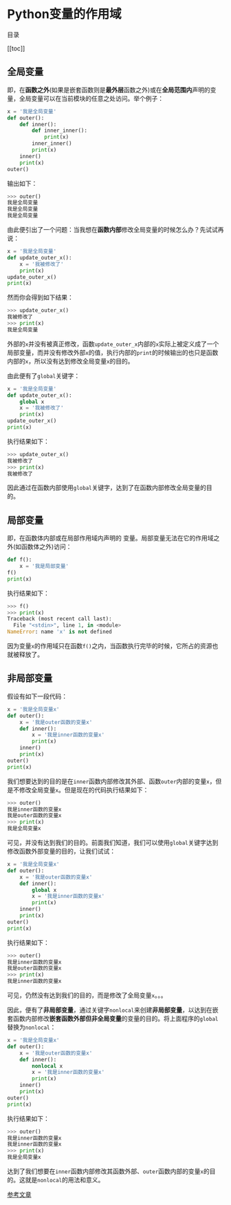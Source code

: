 # Python变量的作用域

目录

[[toc]]

## 全局变量

即，在**函数之外**(如果是嵌套函数则是**最外层**函数之外)或在**全局范围内**声明的变量，全局变量可以在当前模块的任意之处访问。举个例子：

```python
x = '我是全局变量'
def outer():
    def inner():
        def inner_inner():
            print(x)
        inner_inner()
        print(x)
    inner()
    print(x)
outer()
```

输出如下：

```python
>>> outer()
我是全局变量
我是全局变量
我是全局变量
```

由此便引出了一个问题：当我想在**函数内部**修改全局变量的时候怎么办？先试试再说：

```python
x = '我是全局变量'
def update_outer_x():
    x = '我被修改了'
    print(x)
update_outer_x()
print(x)
```

然而你会得到如下结果：

```python
>>> update_outer_x()
我被修改了
>>> print(x)
我是全局变量
```

外部的`x`并没有被真正修改，函数`update_outer_x`内部的`x`实际上被定义成了一个局部变量，而并没有修改外部`x`的值，执行内部的`print`的时候输出的也只是函数内部的`x`，所以没有达到修改全局变量`x`的目的。

由此便有了`global`关键字：

```python
x = '我是全局变量'
def update_outer_x():
    global x
    x = '我被修改了'
    print(x)
update_outer_x()
print(x)
```

执行结果如下：

```python
>>> update_outer_x()
我被修改了
>>> print(x)
我被修改了
```

因此通过在函数内部使用`global`关键字，达到了在函数内部修改全局变量的目的。

## 局部变量

即，在函数体内部或在局部作用域内声明的 变量。局部变量无法在它的作用域之外(如函数体之外)访问：

```python
def f():
    x = '我是局部变量'
f()
print(x)
```

执行结果如下：

```python
>>> f()
>>> print(x)
Traceback (most recent call last):
  File "<stdin>", line 1, in <module>
NameError: name 'x' is not defined
```

因为变量`x`的作用域只在函数`f()`之内，当函数执行完毕的时候，它所占的资源也就被释放了。

## 非局部变量

假设有如下一段代码：

```python
x = '我是全局变量x'
def outer():
    x = '我是outer函数的变量x'
    def inner():
        x = '我是inner函数的变量x'
        print(x)
    inner()
    print(x)
outer()
print(x)
```

我们想要达到的目的是在`inner`函数内部修改其外部、函数`outer`内部的变量`x`，但是不修改全局变量`x`。但是现在的代码执行结果如下：

```python
>>> outer()
我是inner函数的变量x
我是outer函数的变量x
>>> print(x)
我是全局变量x
```

可见，并没有达到我们的目的。前面我们知道，我们可以使用`global`关键字达到修改函数外部变量的目的，让我们试试：

```python
x = '我是全局变量x'
def outer():
    x = '我是outer函数的变量x'
    def inner():
        global x
        x = '我是inner函数的变量x'
        print(x)
    inner()
    print(x)
outer()
print(x)
```

执行结果如下：

```python
>>> outer()
我是inner函数的变量x
我是outer函数的变量x
>>> print(x)
我是inner函数的变量x
```

可见，仍然没有达到我们的目的，而是修改了全局变量`x`。。。

因此，便有了**非局部变量**，通过关键字`nonlocal`来创建**非局部变量**，以达到在嵌套函数内部修改**嵌套函数外部但非全局变量**的变量的目的。将上面程序的`global`替换为`nonlocal`：

```python
x = '我是全局变量x'
def outer():
    x = '我是outer函数的变量x'
    def inner():
        nonlocal x
        x = '我是inner函数的变量x'
        print(x)
    inner()
    print(x)
outer()
print(x)
```

执行结果如下：

```python
>>> outer()
我是inner函数的变量x
我是inner函数的变量x
>>> print(x)
我是全局变量x
```

​达到了我们想要在`inner`函数内部修改其函数外部、`outer`函数内部的变量`x`的目的。这就是`nonlocal`的用法和意义。

[参考文章](https://mp.weixin.qq.com/s/OLNwWSBF0uNKqiXIhSaYRA)